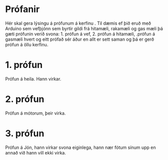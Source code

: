 # Prófanir
Hér skal gera lýsingu á prófunum á kerfinu . Til dæmis ef þið eruð með Arduino sem vefþjónn sem byrtir gildi frá hitamæli, 
rakamæli og gas mæli þá gæti prófunin verið svona: 1. prófun á vef, 2. prófun á hitamæli, .prófun á gasmæli hvert og eitt prófað sér 
áður en allt er sett saman og þá er gerð prófun á öllu kerfinu.

<h1>1. prófun</h1>
Prófun á heila. Hann virkar.<br>

<h1>2. prófun</h1>
Prófun á mótorum, þeir virka.<br>

<h1>3. prófun</h1>
Prófun á Jón, hann virkar svona eiginlega, hann nær fótum sínum upp en annað við hann vill ekki virka.<br>

